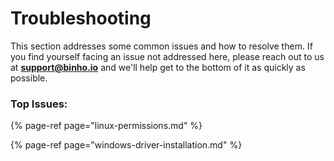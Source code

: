 # Troubleshooting

This section addresses some common issues and how to resolve them. If you find yourself facing an issue not addressed here, please reach out to us at **support@binho.io** and we'll help get to the bottom of it as quickly as possible.

### Top Issues:

{% page-ref page="linux-permissions.md" %}

{% page-ref page="windows-driver-installation.md" %}

